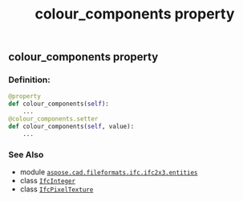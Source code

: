 ﻿---
title: colour_components property
second_title: Aspose.CAD for Python via .NET API References
description: 
type: docs
weight: 40
url: /python-net/aspose.cad.fileformats.ifc.ifc2x3.entities/ifcpixeltexture/colour_components/
is_root: false
---

## colour_components property

### Definition:
```python
@property
def colour_components(self):
    ...
@colour_components.setter
def colour_components(self, value):
    ...
```

### See Also
* module [`aspose.cad.fileformats.ifc.ifc2x3.entities`](../../)
* class [`IfcInteger`](/cad/python-net/aspose.cad.fileformats.ifc.ifc2x3.types/ifcinteger)
* class [`IfcPixelTexture`](/cad/python-net/aspose.cad.fileformats.ifc.ifc2x3.entities/ifcpixeltexture)
